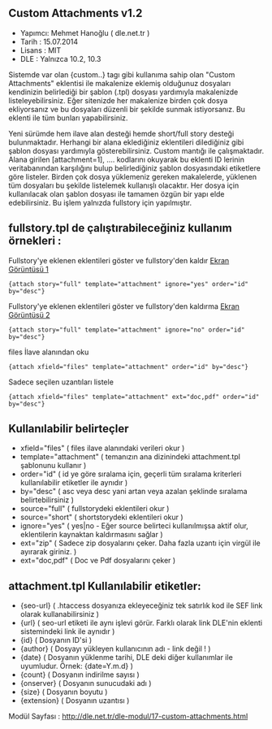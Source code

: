 Custom Attachments v1.2
--------------
* Yapımcı: Mehmet Hanoğlu ( dle.net.tr )
* Tarih : 15.07.2014
* Lisans : MIT
* DLE : Yalnızca 10.2, 10.3

Sistemde var olan {custom..} tagı gibi kullanıma sahip olan "Custom Attachments" eklentisi ile makalenize eklemiş olduğunuz dosyaları kendinizin belirlediği bir şablon (.tpl) dosyası yardımıyla makalenizde listeleyebilirsiniz. Eğer sitenizde her makalenize birden çok dosya ekliyorsanız ve bu dosyaları düzenli bir şekilde sunmak istiyorsanız. Bu eklenti ile tüm bunları yapabilirsiniz.

Yeni sürümde hem ilave alan desteği hemde short/full story desteği bulunmaktadır. Herhangi bir alana eklediğiniz eklentileri dilediğiniz gibi şablon dosyası yardımıyla gösterebilirsiniz. Custom mantığı ile çalışmaktadır.
Alana girilen [attachment=1], .... kodlarını okuyarak bu eklenti ID lerinin veritabanından karşılığını bulup belirlediğiniz şablon dosyasındaki  etiketlere göre listeler.
Birden çok dosya yüklemeniz gereken makalelerde, yüklenen tüm dosyaları bu şekilde listelemek kullanışlı olacaktır.
Her dosya için kullanılacak olan şablon dosyası ile tamamen özgün bir yapı elde edebilirsiniz. Bu işlem yalnızda fullstory için yapılmıştır.

fullstory.tpl de çalıştırabileceğiniz kullanım örnekleri :
--------------
Fullstory'ye eklenen eklentileri göster ve fullstory'den kaldır
[Ekran Görüntüsü 1]
~~~
{attach story="full" template="attachment" ignore="yes" order="id" by="desc"}
~~~


Fullstory'ye eklenen eklentileri göster ve fullstory'den kaldırma
[Ekran Görüntüsü 2]
~~~
{attach story="full" template="attachment" ignore="no" order="id" by="desc"}
~~~


files İlave alanından oku
~~~
{attach xfield="files" template="attachment" order="id" by="desc"}
~~~


Sadece seçilen uzantıları listele
~~~
{attach xfield="files" template="attachment" ext="doc,pdf" order="id" by="desc"}
~~~

Kullanılabilir belirteçler
--------------
* xfield="files" ( files ilave alanındaki verileri okur )
* template="attachment" ( temanızın ana dizinindeki attachment.tpl şablonunu kullanır )
* order="id" ( id ye göre sıralama için, geçerli tüm sıralama kriterleri kullanılabilir etiketler ile aynıdır )
* by="desc" ( asc veya desc yani artan veya azalan şeklinde sıralama belirtebilirsiniz )
* source="full" ( fullstorydeki eklentileri okur )
* source="short" ( shortstorydeki eklentileri okur )
* ignore="yes" ( yes|no - Eğer source belirteci kullanılmışsa aktif olur, eklentilerin kaynaktan kaldırmasını sağlar )
* ext="zip" ( Sadece zip dosyalarını çeker. Daha fazla uzantı için virgül ile ayırarak giriniz. )
* ext="doc,pdf" ( Doc ve Pdf dosyalarını çeker )

attachment.tpl Kullanılabilir etiketler:
--------------
* {seo-url} ( .htaccess dosyanıza ekleyeceğiniz tek satırlık kod ile SEF link olarak kullanabilirsiniz )
* {url} ( seo-url etiketi ile aynı işlevi görür. Farklı olarak link DLE'nin eklenti sistemindeki link ile aynıdır )
* {id} ( Dosyanın ID'si )
* {author} ( Dosyayı yükleyen kullanıcının adı - link değil ! )
* {date} ( Dosyanın yüklenme tarihi, DLE deki diğer kullanımlar ile uyumludur. Örnek: {date=Y.m.d} )
* {count} ( Dosyanın indirilme sayısı )
* {onserver} ( Dosyanın sunucudaki adı ) 
* {size} ( Dosyanın boyutu )
* {extension} ( Dosyanın uzantısı )

Modül Sayfası : http://dle.net.tr/dle-modul/17-custom-attachments.html

[Ekran Görüntüsü 1]:http://dle.net.tr/uploads/posts/2014-07/1405454215_ignore_yes.png
[Ekran Görüntüsü 2]:http://dle.net.tr/uploads/posts/2014-07/1405454170_ignore_no.png

